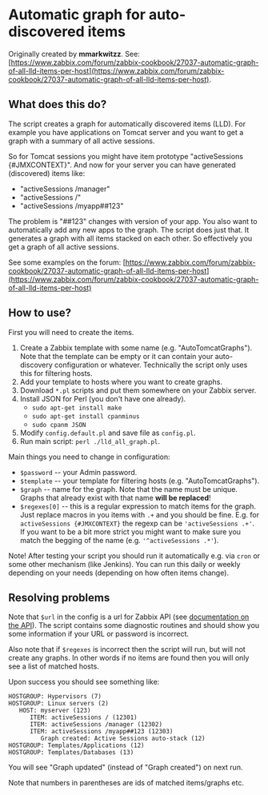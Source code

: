 Automatic graph for auto-discovered items
=========================================

Originally created by **mmarkwitzz**.
See: [https://www.zabbix.com/forum/zabbix-cookbook/27037-automatic-graph-of-all-lld-items-per-host](https://www.zabbix.com/forum/zabbix-cookbook/27037-automatic-graph-of-all-lld-items-per-host).

What does this do?
------------------

The script creates a graph for automatically discovered items (LLD). For example you have applications on Tomcat server and you want to get a graph with a summary of all active sessions.

So for Tomcat sessions you might have item prototype "activeSessions {#JMXCONTEXT}". And now for your server you can have generated (discovered) items like:

* "activeSessions /manager"
* "activeSessions /"
* "activeSessions /myapp##123"

The problem is "##123" changes with version of your app. You also want to automatically add any new apps to the graph. The script does just that. It generates a graph with all items stacked on each other. So effectively you get a graph of all active sessions.

See some examples on the forum:
[https://www.zabbix.com/forum/zabbix-cookbook/27037-automatic-graph-of-all-lld-items-per-host](https://www.zabbix.com/forum/zabbix-cookbook/27037-automatic-graph-of-all-lld-items-per-host)

How to use?
-----------

First you will need to create the items. 

1. Create a Zabbix template with some name (e.g. "AutoTomcatGraphs"). Note that the template can be empty or it can contain your auto-discovery configuration or whatever. Technically the script only uses this for filtering hosts.
2. Add your template to hosts where you want to create graphs.
2. Download `*.pl` scripts and put them somewhere on your Zabbix server.
2. Install JSON for Perl (you don't have one already).
	* `sudo apt-get install make`
	* `sudo apt-get install cpanminus`
	* `sudo cpanm JSON`
2. Modify `config.default.pl` and save file as `config.pl`.
2. Run main script: `perl ./lld_all_graph.pl`.

Main things you need to change in configuration: 
* `$password` -- your Admin password.
* `$template` -- your template for filtering hosts (e.g. "AutoTomcatGraphs").
* `$graph` -- name for the graph. Note that the name must be unique. Graphs that already exist with that name **will be replaced**!
* `$regexes[0]` -- this is a regular expression to match items for the graph. Just replace macros in you items with `.+` and you should be fine. E.g. for `activeSessions {#JMXCONTEXT}` the regexp can be `'activeSessions .+'`. If you want to be a bit more strict you might want to make sure you match the begging of the name (e.g. `'^activeSessions .*'`).

Note! After testing your script you should run it automatically e.g. via `cron` or some other mechanism (like Jenkins). You can run this daily or weekly depending on your needs (depending on how often items change).

Resolving problems
------------------

Note that `$url` in the config is a url for Zabbix API (see [documentation on the API](https://www.zabbix.com/documentation/4.0/manual/api)). The script contains some diagnostic routines and should show you some information if your URL or password is incorrect. 

Also note that if `$regexes` is incorrect then the script will run, but will not create any graphs. In other words if no items are found then you will only see a list of matched hosts.

Upon success you should see something like:
```
HOSTGROUP: Hypervisors (7)
HOSTGROUP: Linux servers (2)
   HOST: myserver (123)
      ITEM: activeSessions / (12301)
      ITEM: activeSessions /manager (12302)
      ITEM: activeSessions /myapp##123 (12303)
         Graph created: Active Sessions auto-stack (12)
HOSTGROUP: Templates/Applications (12)
HOSTGROUP: Templates/Databases (13)
```
You will see "Graph updated" (instead of "Graph created") on next run.

Note that numbers in parentheses are ids of matched items/graphs etc.
